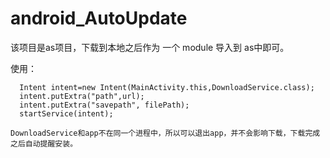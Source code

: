 # android_AutoUpdate
该项目是as项目，下载到本地之后作为 一个 module 导入到 as中即可。

使用：

      Intent intent=new Intent(MainActivity.this,DownloadService.class);
      intent.putExtra("path",url);
      intent.putExtra("savepath", filePath);
      startService(intent);
      
    DownloadService和app不在同一个进程中，所以可以退出app，并不会影响下载，下载完成之后自动提醒安装。
